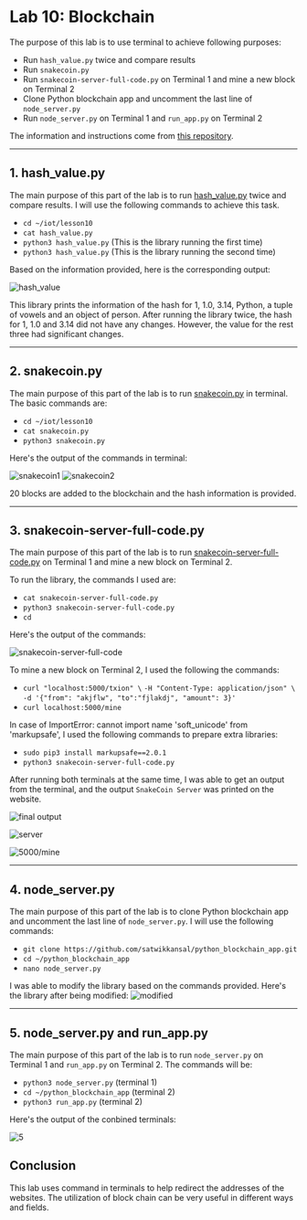 # Lab 10: Blockchain
The purpose of this lab is to use terminal to achieve following purposes: 
- Run `hash_value.py` twice and compare results
- Run `snakecoin.py`
- Run `snakecoin-server-full-code.py` on Terminal 1 and mine a new block on Terminal 2
- Clone Python blockchain app and uncomment the last line of `node_server.py`
- Run `node_server.py` on Terminal 1 and `run_app.py` on Terminal 2

The information and instructions come from [this repository](https://github.com/kevinwlu/iot/tree/master/lesson10). 

---
## 1. hash_value.py
The main purpose of this part of the lab is to run [hash_value.py](https://github.com/kevinwlu/iot/blob/master/lesson10/hash_value.py) twice and compare results. I will use the following commands to achieve this task.
- `cd ~/iot/lesson10`
- `cat hash_value.py`
- `python3 hash_value.py` (This is the library running the first time)
- `python3 hash_value.py` (This is the library running the second time)

Based on the information provided, here is the corresponding output:

![hash_value](https://github.com/YuningCao0512/Engineering_Design_VI/blob/main/lab10_pictures/hash_value.png)

This library prints the information of the hash for 1, 1.0, 3.14, Python, a tuple of vowels and an object of person. After running the library twice, the hash for 1, 1.0 and 3.14 did not have any changes. However, the value for the rest three had significant changes. 

---
## 2. snakecoin.py
The main purpose of this part of the lab is to run [snakecoin.py](https://github.com/kevinwlu/iot/blob/master/lesson10/snakecoin.py) in terminal. The basic commands are:
- `cd ~/iot/lesson10`
- `cat snakecoin.py`
- `python3 snakecoin.py`

Here's the output of the commands in terminal:

![snakecoin1](https://github.com/YuningCao0512/Engineering_Design_VI/blob/main/lab10_pictures/snakecoin1.png)
![snakecoin2](https://github.com/YuningCao0512/Engineering_Design_VI/blob/main/lab10_pictures/snakecoin2.png)

20 blocks are added to the blockchain and the hash information is provided. 

---
## 3. snakecoin-server-full-code.py
The main purpose of this part of the lab is to run [snakecoin-server-full-code.py](https://github.com/kevinwlu/iot/blob/master/lesson10/snakecoin-server-full-code.py) on Terminal 1 and mine a new block on Terminal 2. 

To run the library, the commands I used are:
- `cat snakecoin-server-full-code.py`
- `python3 snakecoin-server-full-code.py`
- `cd`

Here's the output of the commands:

![snakecoin-server-full-code](https://github.com/YuningCao0512/Engineering_Design_VI/blob/main/lab10_pictures/snakecoin-server-full-code.png)

To mine a new block on Terminal 2, I used the following the commands:
- `curl "localhost:5000/txion" \`
     `-H "Content-Type: application/json" \`
     `-d '{"from": "akjflw", "to":"fjlakdj", "amount": 3}'`
- `curl localhost:5000/mine`

In case of ImportError: cannot import name 'soft_unicode' from 'markupsafe', I used the following commands to prepare extra libraries:
- `sudo pip3 install markupsafe==2.0.1`
- `python3 snakecoin-server-full-code.py`

After running both terminals at the same time, I was able to get an output from the terminal, and the output `SnakeCoin Server` was printed on the website. 

![final output](https://github.com/YuningCao0512/Engineering_Design_VI/blob/main/lab10_pictures/snakecoin-server-full-code_finaloutput.png)

![server](https://github.com/YuningCao0512/Engineering_Design_VI/blob/main/lab10_pictures/SnakeCoin%20Server.png)

![5000/mine](https://github.com/YuningCao0512/Engineering_Design_VI/blob/main/lab10_pictures/5000%3Amine_server.png)

---
## 4. node_server.py
The main purpose of this part of the lab is to clone Python blockchain app and uncomment the last line of `node_server.py`. I will use the following commands:
- `git clone https://github.com/satwikkansal/python_blockchain_app.git`
- `cd ~/python_blockchain_app`
- `nano node_server.py`

I was able to modify the library based on the commands provided. Here's the library after being modified:
![modified](https://github.com/YuningCao0512/Engineering_Design_VI/blob/main/lab10_pictures/node_server_modified.png)

---
## 5. node_server.py and run_app.py
The main purpose of this part of the lab is to run `node_server.py` on Terminal 1 and `run_app.py` on Terminal 2. The commands will be:

- `python3 node_server.py` (terminal 1)
- `cd ~/python_blockchain_app` (terminal 2)
- `python3 run_app.py` (terminal 2)

Here's the output of the conbined terminals:

![5](https://github.com/YuningCao0512/Engineering_Design_VI/blob/main/lab10_pictures/5.png)

## Conclusion
This lab uses command in terminals to help redirect the addresses of the websites. The utilization of block chain can be very useful in different ways and fields. 


